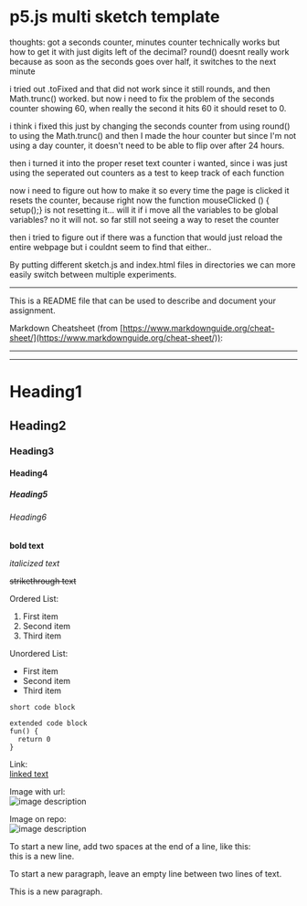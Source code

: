 # p5.js multi sketch template

thoughts: got a seconds counter, minutes counter technically works but how to get it with just digits left of the decimal? round() doesnt really work because as soon as the seconds goes over half, it switches to the next minute

i tried out .toFixed and that did not work since it still rounds, and then Math.trunc() worked. but now i need to fix the problem of the seconds counter showing 60, when really the second it hits 60 it should reset to 0. 

i think i fixed this just by changing the seconds counter from using round() to using the Math.trunc() and then I made the hour counter but since I'm not using a day counter, it doesn't need to be able to flip over after 24 hours.

then i turned it into the proper reset text counter i wanted, since i was just using the seperated out counters as a test to keep track of each function

now i need to figure out how to make it so every time the page is clicked it resets the counter, because right now the function mouseClicked () { setup();} is not resetting it... will it if i move all the variables to be global variables? no it will not. so far still not seeing a way to reset the counter

then i tried to figure out if there was a function that would just reload the entire webpage but i couldnt seem to find that either..


By putting different sketch.js and index.html files in directories we can more easily switch between multiple experiments.

---

This is a README file that can be used to describe and document your assignment.

Markdown Cheatsheet (from [https://www.markdownguide.org/cheat-sheet/](https://www.markdownguide.org/cheat-sheet/)):

---
---

# Heading1
## Heading2
### Heading3
#### Heading4
##### Heading5
###### Heading6

**bold text**

*italicized text*

~~strikethrough text~~

Ordered List:
1. First item
2. Second item
3. Third item

Unordered List:
- First item
- Second item
- Third item

`short code block`

```
extended code block
fun() {
  return 0
}
```

Link:  
[linked text](https://www.example.com)


Image with url:  
![image description](https://dm-gy-6063-2024f-b.github.io/assets/homework/02/clark-espaco-modulado-00.jpg)


Image on repo:  
![image description](./file-name.jpg)


To start a new line, add two spaces at the end of a line, like this:  
this is a new line.


To start a new paragraph, leave an empty line between two lines of text.

This is a new paragraph.
